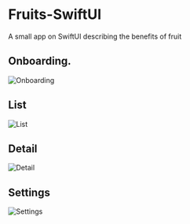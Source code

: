 # Fruits-SwiftUI

A small app on SwiftUI describing the benefits of fruit

## Onboarding.
![Onboarding](https://github.com/Davirepository/Fruits-SwiftUI/blob/main/Screenshots/Onboarding.png)

## List 
![List](https://github.com/Davirepository/Fruits-SwiftUI/blob/main/Screenshots/List.png)

## Detail
![Detail](https://github.com/Davirepository/Fruits-SwiftUI/blob/main/Screenshots/Detail.png)

## Settings
![Settings](https://github.com/Davirepository/Fruits-SwiftUI/blob/main/Screenshots/Settings.png)
